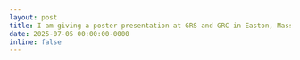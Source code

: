 ```yaml
---
layout: post
title: I am giving a poster presentation at GRS and GRC in Easton, Massachusetts.
date: 2025-07-05 00:00:00-0000
inline: false
---
```



